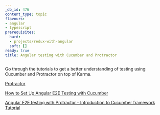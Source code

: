 ```yaml
---
_db_id: 476
content_type: topic
flavours:
- angular
- typescript
prerequisites:
  hard:
  - projects/redux-with-angular
  soft: []
ready: true
title: Angular testing with Cucumber and Protractor
---
```


Go through the tutorials to get a better understanding of testing using Cucumber and Protractor on top of Karma.

[Protractor](http://www.protractortest.org/#/)

[How to Set Up Angular E2E Testing with Cucumber](https://www.amadousall.com/angular-e2e-with-cucumber/)

[Angular E2E testing with Protractor - Introduction to Cucumber framework Tutorial](https://www.youtube.com/watch?v=jI_moH4I4iw)